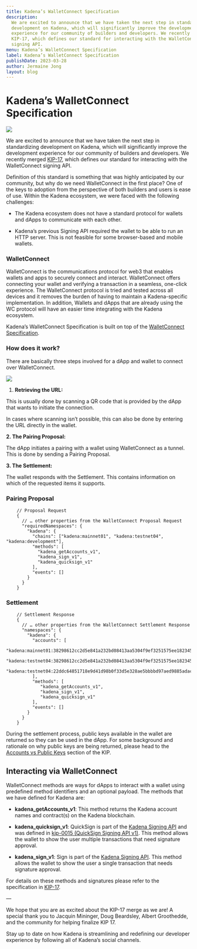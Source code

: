 ```yaml
---
title: Kadena’s WalletConnect Specification
description:
  We are excited to announce that we have taken the next step in standardizing
  development on Kadena, which will significantly improve the development
  experience for our community of builders and developers. We recently merged
  KIP-17, which defines our standard for interacting with the WalletConnect
  signing API.
menu: Kadena’s WalletConnect Specification
label: Kadena’s WalletConnect Specification
publishDate: 2023-03-28
author: Jermaine Jong
layout: blog
---
```


# Kadena’s WalletConnect Specification

![](/assets/blog/1_qFkL2D2XFLbmCr3a-MI0_g.webp)

We are excited to announce that we have taken the next step in standardizing
development on Kadena, which will significantly improve the development
experience for our community of builders and developers. We recently merged
[KIP-17](https://github.com/kadena-io/KIPs/blob/master/kip-0017.md), which
defines our standard for interacting with the WalletConnect signing API.

Definition of this standard is something that was highly anticipated by our
community, but why do we need WalletConnect in the first place? One of the keys
to adoption from the perspective of both builders and users is ease of use.
Within the Kadena ecosystem, we were faced with the following challenges:

- The Kadena ecosystem does not have a standard protocol for wallets and dApps
  to communicate with each other.

- Kadena’s previous Signing API required the wallet to be able to run an HTTP
  server. This is not feasible for some browser-based and mobile wallets.

### WalletConnect

WalletConnect is the communications protocol for web3 that enables wallets and
apps to securely connect and interact. WalletConnect offers connecting your
wallet and verifying a transaction in a seamless, one-click experience. The
WalletConnect protocol is tried and tested across all devices and it removes the
burden of having to maintain a Kadena-specific implementation. In addition,
Wallets and dApps that are already using the WC protocol will have an easier
time integrating with the Kadena ecosystem.

Kadena’s WalletConnect Specification is built on top of the
[WalletConnect Specification](https://docs.walletconnect.com/2.0/specs/clients/sign).

### How does it work?

There are basically three steps involved for a dApp and wallet to connect over
WalletConnect.

![](/assets/blog/1_mObCLodGMDr1qfRWDGxouw.webp)

1.  **Retrieving the URL:**

This is usually done by scanning a QR code that is provided by the dApp that
wants to initiate the connection.

In cases where scanning isn’t possible, this can also be done by entering the
URL directly in the wallet.

**2. The Pairing Proposal:**

The dApp initiates a pairing with a wallet using WalletConnect as a tunnel. This
is done by sending a Pairing Proposal.

**3. The Settlement:**

The wallet responds with the Settlement. This contains information on which of
the requested items it supports.

### Pairing Proposal

```pact
    // Proposal Request
    {
      // … other properties from the WalletConnect Proposal Request
      "requiredNamespaces": {
        "kadena": {
          "chains": ["kadena:mainnet01", "kadena:testnet04", "kadena:development"],
          "methods": [
            "kadena_getAccounts_v1",
            "kadena_sign_v1",
            "kadena_quicksign_v1"
          ],
          "events": []
        }
      }
    }
```

### Settlement

```pact
    // Settlement Response
    {
      // … other properties from the WalletConnect Settlement Response
      "namespaces": {
        "kadena": {
          "accounts": [
            "kadena:mainnet01:38298612cc2d5e841a232bd08413aa5304f9ef3251575ee182345abc3807dd89",
            "kadena:testnet04:38298612cc2d5e841a232bd08413aa5304f9ef3251575ee182345abc3807dd89",
            "kadena:testnet04:22ddc64851718e9d41d98b0f33d5e328ae5bbbbd97aed9885adac0f2d070ff9c"
          ],
          "methods": [
             "kadena_getAccounts_v1",
             "kadena_sign_v1",
             "kadena_quicksign_v1"
          ],
          "events": []
        }
      }
    }
```

During the settlement process, public keys available in the wallet are returned
so they can be used in the dApp. For some background and rationale on why public
keys are being returned, please head to the
[Accounts vs Public Keys](https://github.com/kadena-io/KIPs/blob/master/kip-0017.md#accounts-vs-public-keys)
section of the KIP.

## Interacting via WalletConnect

WalletConnect methods are ways for dApps to interact with a wallet using
predefined method identifiers and an optional payload. The methods that we have
defined for Kadena are:

- **kadena_getAccounts_v1**: This method returns the Kadena account names and
  contract(s) on the Kadena blockchain.

- **kadena_quicksign_v1**: QuickSign is part of the
  [Kadena Signing API](https://github.com/kadena-io/signing-api) and was defined
  in
  [kip-0015 (QuickSign Signing API v1)](https://github.com/kadena-io/KIPs/blob/master/kip-0015.md).
  This method allows the wallet to show the user multiple transactions that need
  signature approval.

- **kadena_sign_v1**: Sign is part of the
  [Kadena Signing API](https://github.com/kadena-io/signing-api). This method
  allows the wallet to show the user a single transaction that needs signature
  approval.

For details on these methods and signatures please refer to the specification in
[KIP-17](https://github.com/kadena-io/KIPs/blob/master/kip-0017.md).

—

We hope that you are as excited about the KIP-17 merge as we are! A special
thank you to Jacquin Mininger, Doug Beardsley, Albert Groothedde, and the
community for helping finalize KIP 17.

Stay up to date on how Kadena is streamlining and redefining our developer
experience by following all of Kadena’s social channels.
